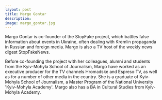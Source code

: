 ```yaml
---
layout: post
title: Margo Gontar
description:
image: margo_gontar.jpg
---
```

Margo Gontar is co-founder of the StopFake project, which battles false information about events in Ukraine, often dealing with Kremlin propaganda in Russian and foreign media. Margo is also a TV host of the weekly news digest StopFakeNews.

Before co-founding the project with her colleagues, alumni and students from the Kyiv-Mohyla School of Journalism, Margo have worked as an executive producer for the TV channels Hromadske and Espreso TV, as well as for a number of other media in the country. She is a graduate of Kyiv-Mohyla School of Journalism, a Master Program of the National University 'Kyiv-Mohyla Academy'. Margo also has a BA in Cultural Studies from Kyiv-Mohyla Academy.
